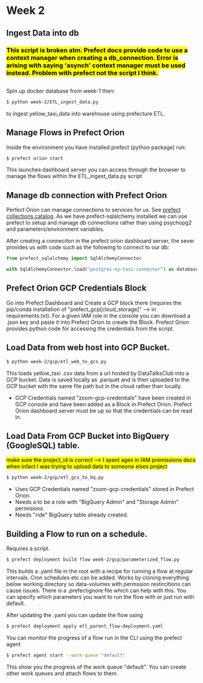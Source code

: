 # Week 2

## Ingest Data into db

### <mark>This script is broken atm. Prefect docs provide code to use a context manager when creating a db_connection. Error is arising with saying 'asynch' context manager must be used instead. Problem with prefect not the script I think.</mark>
## 
Spin up docker database from week-1 then: 
```bash
$ python week-2/ETL_ingest_data.py
```
to ingest yellow_taxi_data into warehouse using prefecture ETL.


## Manage Flows in Prefect Orion
Inside the environment you have installed prefect (python package) run:
```bash
$ prefect orion start
```
This launches dashboard server you can access through the browser to manage the flows within  the ETL_ingest_data.py script

## Manage db connection with Prefect Orion
Perfect Orion can manage connections to services for us. See [prefect collections catalog](https://docs.prefect.io/collections/catalog/).
As we have prefect-sqlalchemy installed we can use prefect to setup and manage db connections rather than using psychopg2 and parameters/environment variables.

After creating a conneciton in the prefect orion dashboard server, the sever provides us with code such as the following to connect to our db:
```python
from prefect_sqlalchemy import SqlAlchemyConnector

with SqlAlchemyConnector.load("postgres-ny-taxi-connector") as database_block:

```
## Prefect Orion GCP Credentials Block
Go into Prefect Dashboard and Create a GCP block there (requires the pip/conda installation of "prefect_gcp[cloud_storage]" --> in requirements.txt). For a given IAM role in the console you can download a .json key and paste it into Prefect Orion to create the Block. Prefect Orion provides python code for accessing the credentials from the script.


## Load Data from web host into GCP Bucket.
```bash
$ python week-2/gcp/etl_web_to_gcs.py 
```
This loads yellow_taxi .csv data from a url hosted by DataTalksClub into a GCP bucket.
Data is saved locally as .parquet and is then uploaded to the GCP bucket with the same file path but in the cloud rather than locally. 
* GCP Credentials named "zoom-gcp-credentials" have been created in GCP console and have been added as a Block in Prefect Orion. Prefect Orion dashboard server must be up so that the credentials can be read in. 

## Load Data From GCP Bucket into BigQuery (GoogleSQL) table.
<mark> make sure the project_id is correct --> I spent ages in IAM premissions docs when infact I was trying to upload data to someone elses project </mark>  

``` bash
$ python week-2/gcp/etl_gcs_to_bq.py
```
* Uses GCP Credentials named "zoom-gcp-credentials" stored in Prefect Orion.
* Needs a to be a role with "BigQuery Admin" and "Storage Admin" permisions.
* Needs "ride" BigQuery table already created.

## Building a Flow to run on a schedule.
Requires a script.
``` bash
$ prefect deployment build flow week-2/gcp/parameterized_flow.py
```
This builds a .yaml file in the root with a recipe for running a flow at regular intervals. Cron schedules etc can be added. Works by cloning everything below working directory so data-volumes with permssion restircitions can cause issues. There is a .prefectignore file which can help with this. You can specify which parameters you want to run the flow with or just run with default.

After updating the .yaml you can update the flow using
``` bash
$ prefect deployment apply etl_parent_flow-deployment.yaml
```

You can monitor the progress of a flow run in the CLI using the prefect agent
``` bash
$ prefect agent start --work-queue "default"
```
This show you the progress of the work queue "default". You can create other work queues and attach flows to them.
